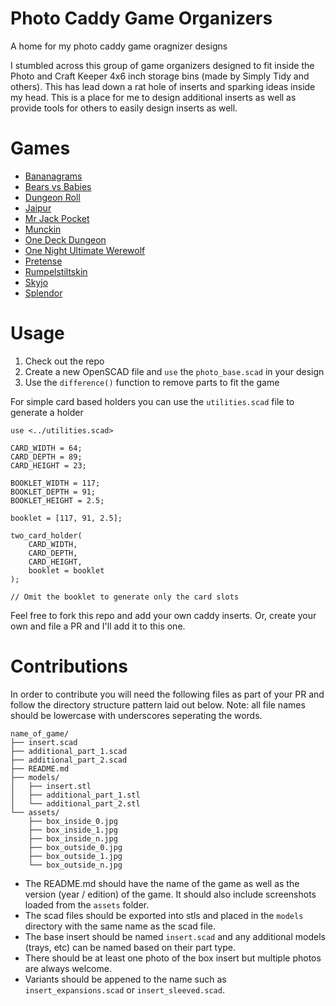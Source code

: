 # Photo Caddy Game Organizers
A home for my photo caddy game oragnizer designs

I stumbled across this group of game organizers designed to fit inside the Photo and Craft Keeper 4x6 inch storage bins (made by Simply Tidy and others).  This has lead down a rat hole of inserts and sparking ideas inside my head.  This is a place for me to design additional inserts as well as provide tools for others to easily design inserts as well.

# Games
- [Bananagrams](https://github.com/pcon/photo_caddy_game_organizers/tree/main/bananagrams)
- [Bears vs Babies](https://github.com/pcon/photo_caddy_game_organizers/tree/main/bears_vs_babies)
- [Dungeon Roll](https://github.com/pcon/photo_caddy_game_organizers/tree/main/dungeon_roll)
- [Jaipur](https://github.com/pcon/photo_caddy_game_organizers/tree/main/jaipur)
- [Mr Jack Pocket](https://github.com/pcon/photo_caddy_game_organizers/tree/main/mr_jack_pocket)
- [Munckin](https://github.com/pcon/photo_caddy_game_organizers/tree/main/munchkin)
- [One Deck Dungeon](https://github.com/pcon/photo_caddy_game_organizers/tree/main/one_deck_dungeon)
- [One Night Ultimate Werewolf](https://github.com/pcon/photo_caddy_game_organizers/tree/main/one_night_ultimate_werewolf)
- [Pretense](https://github.com/pcon/photo_caddy_game_organizers/tree/main/pretense)
- [Rumpelstiltskin](https://github.com/pcon/photo_caddy_game_organizers/tree/main/rumpelstiltskin)
- [Skyjo](https://github.com/pcon/photo_caddy_game_organizers/tree/main/skyjo)
- [Splendor](https://github.com/pcon/photo_caddy_game_organizers/tree/main/splendor)

# Usage
1. Check out the repo
2. Create a new OpenSCAD file and `use` the `photo_base.scad` in your design
3. Use the `difference()` function to remove parts to fit the game

For simple card based holders you can use the `utilities.scad` file to generate a holder

```
use <../utilities.scad>

CARD_WIDTH = 64;
CARD_DEPTH = 89;
CARD_HEIGHT = 23;

BOOKLET_WIDTH = 117;
BOOKLET_DEPTH = 91;
BOOKLET_HEIGHT = 2.5;

booklet = [117, 91, 2.5];

two_card_holder(
    CARD_WIDTH,
    CARD_DEPTH,
    CARD_HEIGHT,
    booklet = booklet
);

// Omit the booklet to generate only the card slots

```

Feel free to fork this repo and add your own caddy inserts.  Or, create your own and file a PR and I'll add it to this one.

# Contributions
In order to contribute you will need the following files as part of your PR and follow the directory structure pattern laid out below.  Note: all file names should be lowercase with underscores seperating the words.

```
name_of_game/
├── insert.scad
├── additional_part_1.scad
├── additional_part_2.scad
├── README.md
├── models/
│   ├── insert.stl
│   ├── additional_part_1.stl
│   └── additional_part_2.stl
└── assets/
    ├── box_inside_0.jpg
    ├── box_inside_1.jpg
    ├── box_inside_n.jpg
    ├── box_outside_0.jpg
    ├── box_outside_1.jpg
    └── box_outside_n.jpg
```

* The README.md should have the name of the game as well as the version (year / edition) of the game.  It should also include screenshots loaded from the `assets` folder.
* The scad files should be exported into stls and placed in the `models` directory with the same name as the scad file.
* The base insert should be named `insert.scad` and any additional models (trays, etc) can be named based on their part type.
* There should be at least one photo of the box insert but multiple photos are always welcome.
* Variants should be appened to the name such as `insert_expansions.scad` or `insert_sleeved.scad`.